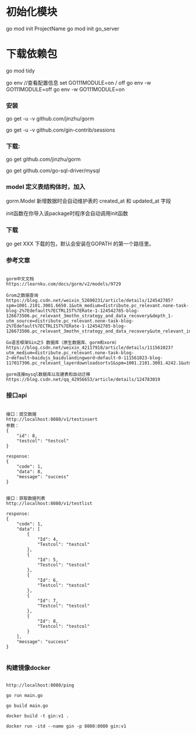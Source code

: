 
# 初始化模块
go mod init ProjectName
go mod init go_server
# 下载依赖包
go mod tidy

go env //查看配置信息
set GO111MODULE=on / off
go env -w GO111MODULE=off
go env -w GO111MODULE=on



### 安装
go get -u -v github.com/jinzhu/gorm

go get -u -v github.com/gin-contrib/sessions


### 下载:

go get   github.com/jinzhu/gorm

go get   github.com/go-sql-driver/mysql

### model 定义表结构体时，加入

gorm.Model
新增数据时会自动维护表的 created_at 和 updated_at 字段

init函数在你导入该package时程序会自动调用init函数

### 下载
go get XXX 下载的包，默认会安装在GOPATH 的第一个路径里。

### 参考文章
```bush

gorm中文文档
https://learnku.com/docs/gorm/v2/models/9729

Grom之数据查询
https://blog.csdn.net/weixin_52690231/article/details/124542785?spm=1001.2101.3001.6650.1&utm_medium=distribute.pc_relevant.none-task-blog-2%7Edefault%7ECTRLIST%7ERate-1-124542785-blog-126673506.pc_relevant_3mothn_strategy_and_data_recovery&depth_1-utm_source=distribute.pc_relevant.none-task-blog-2%7Edefault%7ECTRLIST%7ERate-1-124542785-blog-126673506.pc_relevant_3mothn_strategy_and_data_recovery&utm_relevant_index=2

Go语言框架Gin之5 数据库（原生数据库、gorm和xorm）
https://blog.csdn.net/weixin_42117918/article/details/111561023?utm_medium=distribute.pc_relevant.none-task-blog-2~default~baidujs_baidulandingword~default-0-111561023-blog-117017396.pc_relevant_layerdownloadsortv1&spm=1001.2101.3001.4242.1&utm_relevant_index=3

gorm连接mysql数据库以及建表和自动迁移
https://blog.csdn.net/qq_42956653/article/details/124783019

```
### 接口api
```bush

接口：提交数据
http://localhost:8080/v1/testinsert
参数：
{
    "id": 8,
    "testcol": "testcol"
}

response:
{
    "code": 1,
    "data": 8,
    "message": "success"
}


接口：获取数据列表
http://localhost:8080/v1/testlist

response:
{
    "code": 1,
    "data": [
        {
            "Id": 4,
            "Testcol": "testcol"
        },
        {
            "Id": 5,
            "Testcol": "testcol"
        },
        {
            "Id": 6,
            "Testcol": "testcol"
        },
        {
            "Id": 7,
            "Testcol": "testcol"
        },
        {
            "Id": 8,
            "Testcol": "testcol"
        }
    ],
    "message": "success"
}


```

### 构建镜像docker
```bush

http://localhost:8080/ping

go run main.go

go build main.go

docker build -t gin:v1 .

docker run -itd --name gin -p 8080:8080 gin:v1

```
